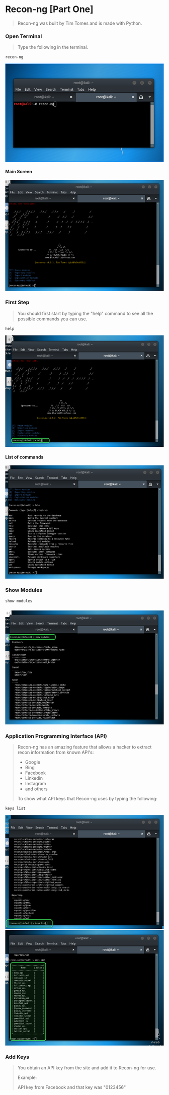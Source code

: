 # Recon-ng \[Part One\]

> Recon-ng was built by Tim Tomes and is made with Python.

### Open Terminal

> Type the following in the terminal.

```
recon-ng
```

![](/assets/_Recon-ng01.png)

#### Main Screen

![](/assets/_Recon-ng02.png)

### First Step

> You should first start by typing the "help" command to see all the possible commands you can use.

```
help
```

![](/assets/_Recon-ng03.png)

#### List of commands

![](/assets/_Recon-ng04.png)

### Show Modules

```
show modules
```

### ![](/assets/_Recon-ng06.png)

### Application Programming Interface \(API\)

> Recon-ng has an amazing feature that allows a hacker to extract recon information from known API's:
>
> * Google
> * Bing
> * Facebook
> * Linkedin
> * Instagram
> * and others
>
> To show what API keys that Recon-ng uses by typing the following:

```
keys list
```

![](/assets/_Recon-ng07.png)![](/assets/_Recon-ng08.png)

### Add Keys

> You obtain an API key from the site and add it to Recon-ng for use.
>
> Example:
>
> API key from Facebook and that key was "0123456"











